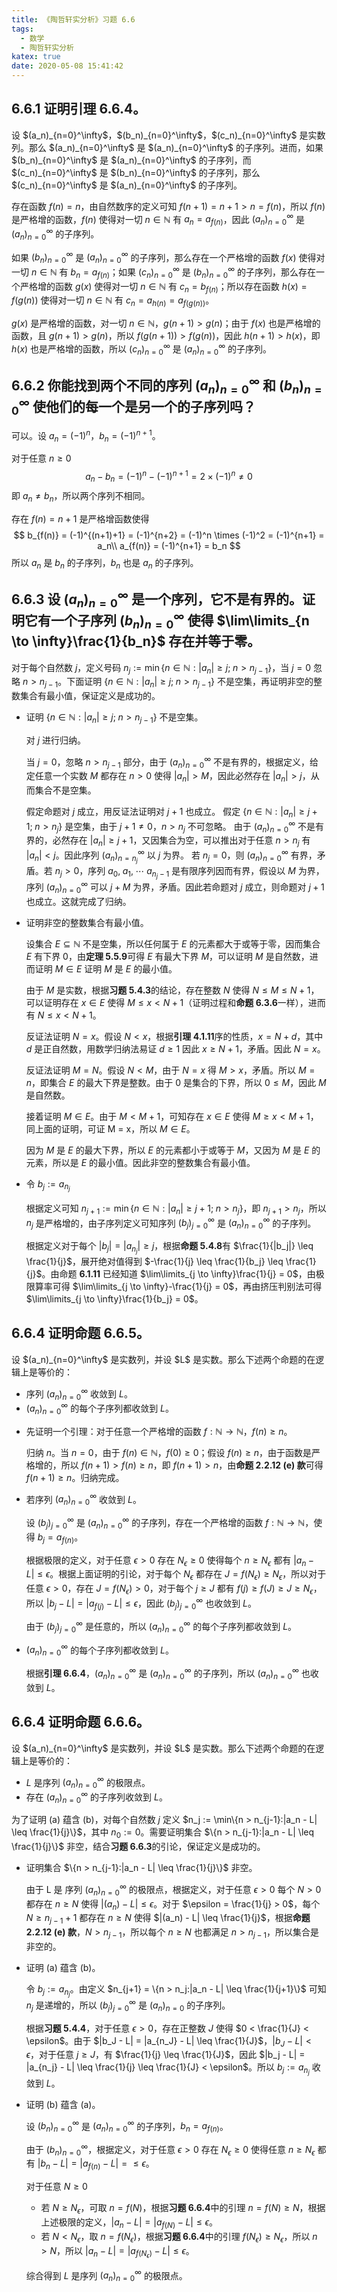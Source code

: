 ```yaml
---
title: 《陶哲轩实分析》习题 6.6
tags:
  - 数学
  - 陶哲轩实分析
katex: true
date: 2020-05-08 15:41:42
---
```


## <span class="indianred">6.6.1</span> 证明引理 6.6.4。

<div class="green bold">设 $(a_n)_{n=0}^\infty$，$(b_n)_{n=0}^\infty$，$(c_n)_{n=0}^\infty$ 是实数列。那么 $(a_n)_{n=0}^\infty$ 是 $(a_n)_{n=0}^\infty$ 的子序列。进而，如果 $(b_n)_{n=0}^\infty$ 是 $(a_n)_{n=0}^\infty$ 的子序列，而 $(c_n)_{n=0}^\infty$ 是 $(b_n)_{n=0}^\infty$ 的子序列，那么 $(c_n)_{n=0}^\infty$ 是 $(a_n)_{n=0}^\infty$ 的子序列。</div>

<div class="list-underline"></div>

存在函数 $f(n) = n$，由自然数序的定义可知 $f(n+1) = n+1 > n = f(n)$，所以 $f(n)$ 是严格增的函数，$f(n)$ 使得对一切 $n \in \mathbb{N}$ 有 $a_n = a_{f(n)}$，因此 $(a_n)_{n=0}^\infty$ 是 $(a_n)_{n=0}^\infty$ 的子序列。

如果 $(b_n)_{n=0}^\infty$ 是 $(a_n)_{n=0}^\infty$ 的子序列，那么存在一个严格增的函数 $f(x)$ 使得对一切 $n \in \mathbb{N}$ 有 $b_n = a_{f(n)}$；如果 $(c_n)_{n=0}^\infty$ 是 $(b_n)_{n=0}^\infty$ 的子序列，那么存在一个严格增的函数 $g(x)$ 使得对一切 $n \in \mathbb{N}$ 有 $c_n = b_{f(n)}$；所以存在函数 $h(x) = f(g(n))$ 使得对一切 $n \in \mathbb{N}$ 有 $c_n = a_{h(n)} = a_{f(g(n))}$。

$g(x)$ 是严格增的函数，对一切 $n \in \mathbb{N}$，$g(n+1) > g(n)$；由于 $f(x)$ 也是严格增的函数，且 $g(n+1) > g(n)$，所以 $f(g(n+1)) > f(g(n))$，因此 $h(n+1) > h(x)$，即 $h(x)$ 也是严格增的函数，所以 $(c_n)_{n=0}^\infty$ 是 $(a_n)_{n=0}^\infty$ 的子序列。

## <span class="indianred">6.6.2</span> 你能找到两个不同的序列 $(a_n)_{n=0}^\infty$ 和 $(b_n)_{n=0}^\infty$ 使他们的每一个是另一个的子序列吗？

可以。设 $a_n = (-1)^n$，$b_n = (-1)^{n+1}$。

对于任意 $n \geq 0$
$$ a_n - b_n = (-1)^n - (-1)^{n+1} = 2\times(-1)^n \neq 0 $$
即 $a_n \neq b_n$，所以两个序列不相同。

存在 $f(n) = n + 1$ 是严格增函数使得
$$
  b_{f(n)} = (-1)^{(n+1)+1} = (-1)^{n+2} = (-1)^n \times (-1)^2 = (-1)^{n+1} = a_n\\
  a_{f(n)} = (-1)^{n+1} = b_n
$$
所以 $a_n$ 是 $b_n$ 的子序列，$b_n$ 也是 $a_n$ 的子序列。

## <span class="indianred">6.6.3</span> 设 $(a_n)_{n=0}^\infty$ 是一个序列，它不是有界的。证明它有一个子序列 $(b_n)_{n=0}^\infty$ 使得 $\lim\limits_{n \to \infty}\frac{1}{b_n}$ 存在并等于零。

对于每个自然数 $j$，定义号码 $n_j := \min\{n \in \mathbb{N}: |a_n| \geq j;\;n > n_{j-1}\}$，当 $j = 0$ 忽略 $n > n_{j-1}$。下面证明 $\{n \in \mathbb{N}: |a_n| \geq j;\;n > n_{j-1}\}$ 不是空集，再证明非空的整数集合有最小值，保证定义是成功的。

<div class="list-underline"></div>

* 证明 $\{n \in \mathbb{N}: |a_n| \geq j;\;n > n_{j-1}\}$ 不是空集。

  对 $j$ 进行归纳。

  当 $j = 0$，忽略 $n > n_{j-1}$ 部分，由于 $(a_n)_{n=0}^\infty$ 不是有界的，根据定义，给定任意一个实数 $M$ 都存在 $n > 0$ 使得 $|a_n| > M$，因此必然存在 $|a_n| > j$，从而集合不是空集。

  假定命题对 $j$ 成立，用反证法证明对 $j+1$ 也成立。
  假定 $\{n \in \mathbb{N}: |a_n| \geq j+1;\;n > n_j\}$ 是空集，由于 $j+1 \neq 0$，$n > n_j$ 不可忽略。
  由于 $(a_n)_{n=0}^\infty$ 不是有界的，必然存在 $|a_n| \geq j+1$，又因集合为空，可以推出对于任意 $n > n_j$ 有 $|a_n| < j$。因此序列 $(a_n)_{n=n_j}^\infty$ 以 $j$ 为界。
  若 $n_j = 0$，则 $(a_n)_{n=0}^\infty$ 有界，矛盾。若 $n_j > 0$，序列 $a_0,\;a_1,\;\cdots\;a_{n_j-1}$ 是有限序列因而有界，假设以 $M$ 为界，序列 $(a_n)_{n=0}^\infty$ 可以 $j + M$ 为界，矛盾。因此若命题对 $j$ 成立，则命题对 $j+1$ 也成立。这就完成了归纳。

* 证明非空的整数集合有最小值。

  设集合 $E \subseteq \mathbb{N}$ 不是空集，所以任何属于 $E$ 的元素都大于或等于零，因而集合 $E$ 有下界 $0$，由**定理 5.5.9**可得 $E$ 有最大下界 $M$，可以证明 $M$ 是自然数，进而证明 $M \in E$ 证明 $M$ 是 $E$ 的最小值。

  由于 $M$ 是实数，根据**习题 5.4.3**的结论，存在整数 $N$ 使得 $N \leq M \leq N+1$，可以证明存在 $x \in E$ 使得 $M \leq x < N+1$（证明过程和**命题 6.3.6**一样），进而有 $N \leq x < N+1$。

  反证法证明 $N = x$。假设 $N < x$，根据**引理 4.1.11**序的性质，$x = N + d$，其中 $d$ 是正自然数，用数学归纳法易证 $d \geq 1$ 因此 $x \geq N+1$，矛盾。因此 $N = x$。

  反证法证明 $M = N$。假设 $N < M$，由于 $N = x$ 得 $M > x$，矛盾。所以 $M = n$，即集合 $E$ 的最大下界是整数。由于 $0$ 是集合的下界，所以 $0 \leq M$，因此 $M$ 是自然数。

  接着证明 $M \in E$。由于 $M < M+1$，可知存在 $x \in E$ 使得 $M \geq x < M+1$，同上面的证明，可证 M = x，所以 $M \in E$。

  因为 $M$ 是 $E$ 的最大下界，所以 $E$ 的元素都小于或等于 $M$，又因为 $M$ 是 $E$ 的元素，所以是 $E$ 的最小值。因此非空的整数集合有最小值。

* 令 $b_j := a_{n_j}$

  根据定义可知 $n_{j+1} := \min\{n \in \mathbb{N}: |a_n| \geq j+1;\;n > n_j\}$，即 $n_{j+1} > n_j$，所以 $n_j$ 是严格增的，由子序列定义可知序列 $(b_j)_{j=0}^\infty$ 是 $(a_n)_{n=0}^\infty$ 的子序列。

  根据定义对于每个 $|b_j| = |a_{n_j}| \geq j$，根据**命题 5.4.8**有 $\frac{1}{|b_j|} \leq \frac{1}{j}$，展开绝对值得到 $-\frac{1}{j} \leq \frac{1}{b_j} \leq \frac{1}{j}$。由命题 **6.1.11** 已经知道 $\lim\limits_{j \to \infty}\frac{1}{j} = 0$，由极限算率可得 $\lim\limits_{j \to \infty}-\frac{1}{j} = 0$，再由挤压判别法可得 $\lim\limits_{j \to \infty}\frac{1}{b_j} = 0$。

## <span class="indianred">6.6.4</span> 证明命题 6.6.5。

<div class="green bold list-lower-alpha list-all-green">设 $(a_n)_{n=0}^\infty$ 是实数列，并设 $L$ 是实数。那么下述两个命题的在逻辑上是等价的：</div>

* 序列 $(a_n)_{n=0}^\infty$ 收敛到 $L$。
* $(a_n)_{n=0}^\infty$ 的每个子序列都收敛到 $L$。

<div class="list-underline"></div>

* 先证明一个引理：对于任意一个严格增的函数 $f : \mathbb{N} \to \mathbb{N}$，$f(n) \geq n$。

  归纳 $n$。当 $n = 0$，由于 $f(n) \in \mathbb{N}$，$f(0) \geq 0$；假设 $f(n) \geq n$，由于函数是严格增的，所以 $f(n+1) > f(n) \geq n$，即 $f(n+1) > n$，由**命题 2.2.12 (e) 款**可得 $f(n+1) \geq n$。归纳完成。

* 若序列 $(a_n)_{n=0}^\infty$ 收敛到 $L$。

  设 $(b_j)_{j=0}^\infty$ 是 $(a_n)_{n=0}^\infty$ 的子序列，存在一个严格增的函数 $f : \mathbb{N} \to \mathbb{N}$，使得 $b_j = a_{f(n)}$。

  根据极限的定义，对于任意 $\epsilon > 0$ 存在 $N_\epsilon \geq 0$ 使得每个 $n \geq N_\epsilon$ 都有 $|a_n - L| \leq \epsilon$。根据上面证明的引论，对于每个 $N_\epsilon$ 都存在 $J = f(N_\epsilon) \geq N_\epsilon$，所以对于任意 $\epsilon > 0$，存在 $J = f(N_\epsilon)> 0$，对于每个 $j \geq J$ 都有 $f(j) \geq f(J) \geq J \geq N_\epsilon$，所以 $|b_j - L| = |a_{f(j)} - L| \leq \epsilon$，因此 $(b_j)_{j=0}^\infty$ 也收敛到 $L$。

  由于 $(b_j)_{j=0}^\infty$ 是任意的，所以 $(a_n)_{n=0}^\infty$ 的每个子序列都收敛到 $L$。

* $(a_n)_{n=0}^\infty$ 的每个子序列都收敛到 $L$。

  根据**引理 6.6.4**，$(a_n)_{n=0}^\infty$ 是 $(a_n)_{n=0}^\infty$ 的子序列，所以 $(a_n)_{n=0}^\infty$ 也收敛到 $L$。

## <span class="indianred">6.6.4</span> 证明命题 6.6.6。

<div class="green bold list-lower-alpha list-green">设 $(a_n)_{n=0}^\infty$ 是实数列，并设 $L$ 是实数。那么下述两个命题的在逻辑上是等价的：</div>

* $L$ 是序列 $(a_n)_{n=0}^\infty$ 的极限点。
* 存在 $(a_n)_{n=0}^\infty$ 的子序列收敛到 $L$。

为了证明 (a) 蕴含 (b)，对每个自然数 $j$ 定义 $n_j := \min\{n > n_{j-1}:|a_n - L| \leq \frac{1}{j}\}$，其中 $n_0 := 0$。需要证明集合 $\{n > n_{j-1}:|a_n - L| \leq \frac{1}{j}\}$ 非空，结合**习题 6.6.3**的引论，保证定义是成功的。

<div class="list-underline"></div>

* 证明集合 $\{n > n_{j-1}:|a_n - L| \leq \frac{1}{j}\}$ 非空。

  由于 L 是 序列 $(a_n)_{n=0}^\infty$ 的极限点，根据定义，对于任意 $\epsilon > 0$ 每个 $N > 0$ 都存在 $n \geq N$ 使得 $|(a_n) - L| \leq \epsilon$。对于 $\epsilon = \frac{1}{j} > 0$，每个 $N \geq n_{j-1} + 1$ 都存在 $n \geq N$ 使得 $|(a_n) - L| \leq \frac{1}{j}$，根据**命题 2.2.12 (e) 款**，$N > n_{j-1}$，所以每个 $n \geq N$ 也都满足 $n > n_{j-1}$，所以集合是非空的。

* 证明 (a) 蕴含 (b)。

  令 $b_j := a_{n_j}$。由定义 $n_{j+1} = \{n > n_j:|a_n - L| \leq \frac{1}{j+1}\}$ 可知 $n_j$ 是递增的，所以 $(b_j)_{j=0}^\infty$ 是 $(a_n)_{n=0}$ 的子序列。

  根据**习题 5.4.4**，对于任意 $\epsilon > 0$，存在正整数 $J$ 使得 $0 < \frac{1}{J} < \epsilon$。由于 $|b_J - L| = |a_{n_J} - L| \leq \frac{1}{J}$，$|b_J - L| < \epsilon$，对于任意 $j \geq J$，有 $\frac{1}{j} \leq \frac{1}{J}$，因此 $|b_j - L| = |a_{n_j} - L| \leq \frac{1}{j} \leq \frac{1}{J} < \epsilon$。所以 $b_j := a_{n_j}$ 收敛到 $L$。

* 证明 (b) 蕴含 (a)。

  设 $(b_n)_{n=0}^\infty$ 是 $(a_n)_{n=0}^\infty$ 的子序列，$b_n = a_{f(n)}$。

  由于 $(b_n)_{n=0}^\infty$，根据定义，对于任意 $\epsilon > 0$ 存在 $N_\epsilon \geq 0$ 使得任意 $n \geq N_\epsilon$ 都有 $|b_n - L| = |a_{f(n)} - L| = \leq \epsilon$。

  对于任意 $N \geq 0$

  * 若 $N \geq N_\epsilon$，可取 $n = f(N)$，根据**习题 6.6.4**中的引理 $n = f(N) \geq N$，根据上述极限的定义，$|a_n - L| = |a_{f(N)} - L| \leq \epsilon$。
  * 若 $N < N_\epsilon$，取 $n = f(N_\epsilon)$，根据**习题 6.6.4**中的引理 $f(N_\epsilon) \geq N_\epsilon$，所以 $n > N$，所以 $|a_n - L| = |a_{f(N_\epsilon)} - L| \leq \epsilon$。

  综合得到 $L$ 是序列 $(a_n)_{n=0}^\infty$ 的极限点。
